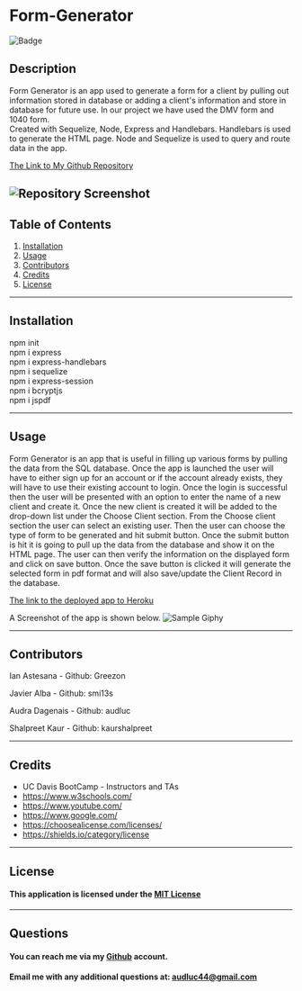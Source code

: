 
# Form-Generator

![Badge](https://img.shields.io/badge/license-MIT-Red)

## Description

Form Generator is an app used to generate a form for a client by pulling out information stored in database or adding a client's information and store in database for future use. In our project we have used the DMV form and 1040 form. <br>
Created with Sequelize, Node, Express and Handlebars. Handlebars is used to generate the HTML page. Node and Sequelize is used to query and route data in the app. 
<br>

[The Link to My Github Repository](https://github.com/audluc/Project-2)

![Repository Screenshot](./repo-screenshot/.png)
---

## Table of Contents

1. [Installation](#Installation)
1. [Usage](#Usage)
1. [Contributors](#Contributors)
1. [Credits](#Credits)
1. [License](#License)

---

## Installation

npm init <br>
npm i express <br>
npm i express-handlebars <br>
npm i sequelize <br>
npm i express-session <br>
npm i bcryptjs <br>
npm i jspdf <br>

---

## Usage

 Form Generator is an app that is useful in filling up various forms by pulling the data from the SQL database.
Once the app is launched the user will have to either sign up for an account or if the account already exists, they will have to use their existing account to login. Once the login is successful then the user will be presented with an option to enter the name of a new client and create it. Once the new client is created it will be added to the drop-down list under the Choose Client section. From the Choose client section the user can select an existing user. Then the user can choose the type of form to be generated and hit submit button. Once the submit button is hit it is going to pull up the data from the database and show it on the HTML page. The user can then verify the information on the displayed form and click on save button. Once the save button is clicked it will generate the selected form in pdf format and will also save/update the Client Record in the database.<br>

 [The link to the deployed app to Heroku](https://ancient-earth-94263.herokuapp.com/)


A Screenshot of the app is shown below.
![Sample Giphy](C:\Users\audlu\Desktop\github-repos\Project-2\img\form-screenshot)

---

## Contributors

Ian Astesana -
Github: Greezon

Javier Alba - 
Github: smi13s

Audra Dagenais - 
Github: audluc

Shalpreet Kaur - 
Github: kaurshalpreet

---

## Credits

- UC Davis BootCamp - Instructors and TAs
- https://www.w3schools.com/
- https://www.youtube.com/
- https://www.google.com/
- https://choosealicense.com/licenses/
- https://shields.io/category/license

---

## License

#### This application is licensed under the [MIT License](https://opensource.org/licenses/MIT)

---

## Questions

#### You can reach me via my [Github](https://github.com/audluc) account.

#### Email me with any additional questions at: audluc44@gmail.com




